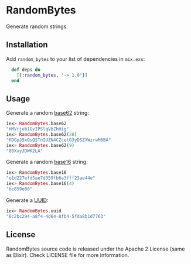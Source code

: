 # RandomBytes

Generate random strings.

## Installation

Add `random_bytes` to your list of dependencies in `mix.exs`:

```elixir
  def deps do
    [{:random_bytes, "~> 1.0"}]
  end
```

## Usage

Generate a random [base62](RandomBytes.html#base62/1) string:
```elixir
iex> RandomBytes.base62
"HMVrjeb1GvIPSlqVbZhHig"
iex> RandomBytes.base62(28)
"KDGpJ5xQsQSTnIUZN4CZcetG3yDSZXWzrwM6BA"
iex> RandomBytes.base62(9)
"88XuyJDWK2LA"
```

Generate a random [base16](RandomBytes.html#base16/1) string:
```elixir
iex> RandomBytes.base16
"e1d227efd5ae7d359fb6a3fff23ae44e"
iex> RandomBytes.base16(4)
"bc859e88"
```

Generate a [UUID](RandomBytes.html#uuid/0):
```elixir
iex> RandomBytes.uuid
"6c2bc294-a8f4-4d64-8fb4-5fda8b1d7763"
```

## License

RandomBytes source code is released under the Apache 2 License (same as Elixir). Check LICENSE file for more information.
